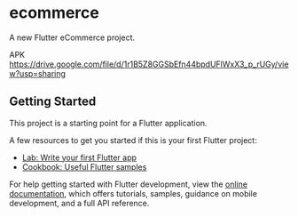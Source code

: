# ecommerce

A new Flutter eCommerce project.

APK https://drive.google.com/file/d/1r1B5Z8GGSbEfn44bpdUFlWxX3_p_rUGy/view?usp=sharing

## Getting Started

This project is a starting point for a Flutter application.

A few resources to get you started if this is your first Flutter project:

- [Lab: Write your first Flutter app](https://docs.flutter.dev/get-started/codelab)
- [Cookbook: Useful Flutter samples](https://docs.flutter.dev/cookbook)

For help getting started with Flutter development, view the
[online documentation](https://docs.flutter.dev/), which offers tutorials,
samples, guidance on mobile development, and a full API reference.
